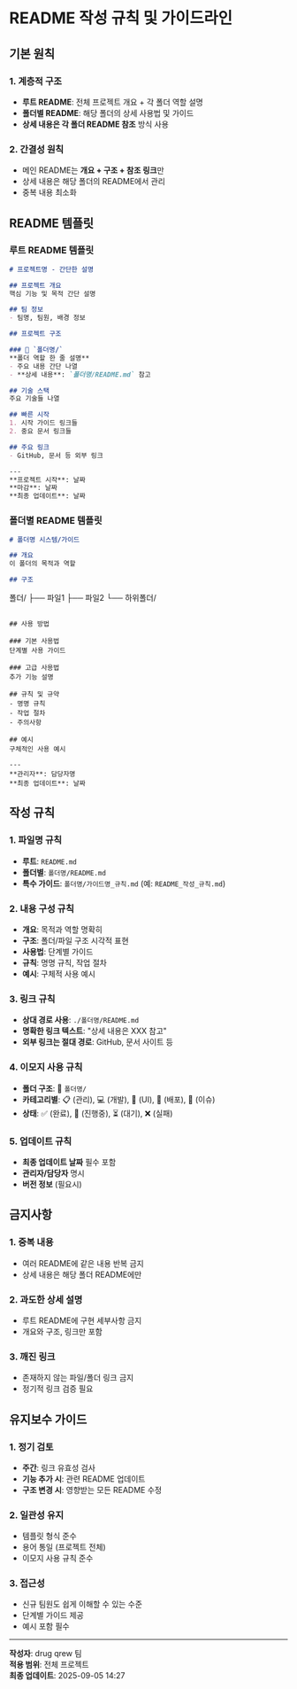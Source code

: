 # README 작성 규칙 및 가이드라인

## 기본 원칙

### 1. 계층적 구조
- **루트 README**: 전체 프로젝트 개요 + 각 폴더 역할 설명
- **폴더별 README**: 해당 폴더의 상세 사용법 및 가이드
- **상세 내용은 각 폴더 README 참조** 방식 사용

### 2. 간결성 원칙
- 메인 README는 **개요 + 구조 + 참조 링크**만
- 상세 내용은 해당 폴더의 README에서 관리
- 중복 내용 최소화

## README 템플릿

### 루트 README 템플릿
```markdown
# 프로젝트명 - 간단한 설명

## 프로젝트 개요
핵심 기능 및 목적 간단 설명

## 팀 정보
- 팀명, 팀원, 배경 정보

## 프로젝트 구조

### 📁 `폴더명/`
**폴더 역할 한 줄 설명**
- 주요 내용 간단 나열
- **상세 내용**: `폴더명/README.md` 참고

## 기술 스택
주요 기술들 나열

## 빠른 시작
1. 시작 가이드 링크들
2. 중요 문서 링크들

## 주요 링크
- GitHub, 문서 등 외부 링크

---
**프로젝트 시작**: 날짜
**마감**: 날짜  
**최종 업데이트**: 날짜
```

### 폴더별 README 템플릿
```markdown
# 폴더명 시스템/가이드

## 개요
이 폴더의 목적과 역할

## 구조
```
폴더/
├── 파일1
├── 파일2
└── 하위폴더/
```

## 사용 방법

### 기본 사용법
단계별 사용 가이드

### 고급 사용법
추가 기능 설명

## 규칙 및 규약
- 명명 규칙
- 작업 절차
- 주의사항

## 예시
구체적인 사용 예시

---
**관리자**: 담당자명
**최종 업데이트**: 날짜
```

## 작성 규칙

### 1. 파일명 규칙
- **루트**: `README.md`
- **폴더별**: `폴더명/README.md`
- **특수 가이드**: `폴더명/가이드명_규칙.md` (예: `README_작성_규칙.md`)

### 2. 내용 구성 규칙
- **개요**: 목적과 역할 명확히
- **구조**: 폴더/파일 구조 시각적 표현
- **사용법**: 단계별 가이드
- **규칙**: 명명 규칙, 작업 절차
- **예시**: 구체적 사용 예시

### 3. 링크 규칙
- **상대 경로 사용**: `./폴더명/README.md`
- **명확한 링크 텍스트**: "상세 내용은 XXX 참고"
- **외부 링크는 절대 경로**: GitHub, 문서 사이트 등

### 4. 이모지 사용 규칙
- **폴더 구조**: 📁 `폴더명/`
- **카테고리별**: 📋 (관리), 💻 (개발), 🎨 (UI), 🚀 (배포), 🐛 (이슈)
- **상태**: ✅ (완료), 🔄 (진행중), ⏳ (대기), ❌ (실패)

### 5. 업데이트 규칙
- **최종 업데이트 날짜** 필수 포함
- **관리자/담당자** 명시
- **버전 정보** (필요시)

## 금지사항

### 1. 중복 내용
- 여러 README에 같은 내용 반복 금지
- 상세 내용은 해당 폴더 README에만

### 2. 과도한 상세 설명
- 루트 README에 구현 세부사항 금지
- 개요와 구조, 링크만 포함

### 3. 깨진 링크
- 존재하지 않는 파일/폴더 링크 금지
- 정기적 링크 검증 필요

## 유지보수 가이드

### 1. 정기 검토
- **주간**: 링크 유효성 검사
- **기능 추가 시**: 관련 README 업데이트
- **구조 변경 시**: 영향받는 모든 README 수정

### 2. 일관성 유지
- 템플릿 형식 준수
- 용어 통일 (프로젝트 전체)
- 이모지 사용 규칙 준수

### 3. 접근성
- 신규 팀원도 쉽게 이해할 수 있는 수준
- 단계별 가이드 제공
- 예시 포함 필수

---
**작성자**: drug qrew 팀  
**적용 범위**: 전체 프로젝트  
**최종 업데이트**: 2025-09-05 14:27
